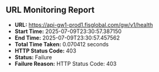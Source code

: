 ## URL Monitoring Report

- **URL:** https://api-gw1-prod1.fisglobal.com/gw/v1/health
- **Start Time:** 2025-07-09T23:30:57.387150
- **End Time:** 2025-07-09T23:30:57.457562
- **Total Time Taken:** 0.070412 seconds
- **HTTP Status Code:** 403
- **Status:** Failure
- **Failure Reason:** HTTP Status Code: 403
